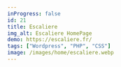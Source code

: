 ```yaml
---
inProgress: false
id: 21
title: Escaliere
img_alt: Escaliere HomePage
demo: https://escaliere.fr/
tags: ["Wordpress", "PHP", "CSS"]
image: /images/home/escaliere.webp
---
```

